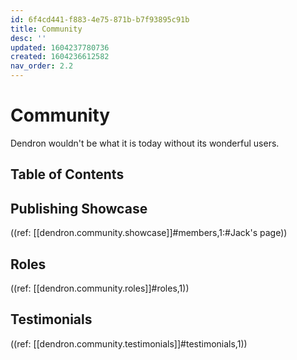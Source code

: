 ```yaml
---
id: 6f4cd441-f883-4e75-871b-b7f93895c91b
title: Community
desc: ''
updated: 1604237780736
created: 1604236612582
nav_order: 2.2
---
```


# Community

Dendron wouldn't be what it is today without its wonderful users.

## Table of Contents

## Publishing Showcase
((ref: [[dendron.community.showcase]]#members,1:#Jack's page))

## Roles
((ref: [[dendron.community.roles]]#roles,1))

## Testimonials
((ref: [[dendron.community.testimonials]]#testimonials,1))